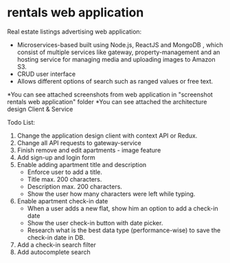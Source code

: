 # rentals web application

Real estate listings advertising web application:
- Microservices-based built using Node.js, ReactJS and MongoDB , which
consist of multiple services like gateway, property-management and an
hosting service for managing media and uploading images to Amazon S3.
- CRUD user interface
- Allows different options of search such as ranged values or free text.

*You can see attached screenshots from web application in "screenshot rentals web application" folder
*You can see attached the architecture design Client & Service  

Todo List:
1. Change the application design client with context API or Redux.
2. Change all API requests to gateway-service
3. Finish remove and edit apartments - image feature
4. Add sign-up and login form
5. Enable adding apartment title and description
    - Enforce user to add a title.
    - Title max. 200 characters.
    - Description max. 200 characters.
    - Show the user how many characters were left while typing.
6. Enable apartment check-in date
   - When a user adds a new flat, show him an option to add a check-in date
   - Show the user check-in button with date picker.
   - Research what is the best data type (performance-wise) to save the check-in date in DB.
7. Add a check-in search filter
8. Add autocomplete search
